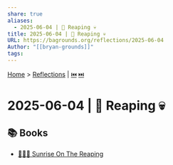 ```yaml
---
share: true
aliases:
  - 2025-06-04 | 🌅 Reaping 💀
title: 2025-06-04 | 🌅 Reaping 💀
URL: https://bagrounds.org/reflections/2025-06-04
Author: "[[bryan-grounds]]"
tags: 
---
```

[Home](../index.md) > [Reflections](./index.md) | [⏮️](./2025-06-03.md) [⏭️](./2025-06-05.md)  
# 2025-06-04 | 🌅 Reaping 💀  
## 📚 Books  
- [🌅🔪💀 Sunrise On The Reaping](../books/sunrise-on-the-reaping.md)